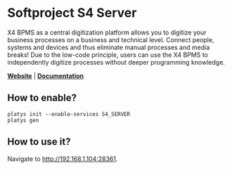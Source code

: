 # Softproject S4 Server

X4 BPMS as a central digitization platform allows you to digitize your business processes on a business and technical level. Connect people, systems and devices and thus eliminate manual processes and media breaks! Due to the low-code principle, users can use the X4 BPMS to independently digitize processes without deeper programming knowledge.

**[Website](https://www.softproject.de)** | **[Documentation](https://www.softproject.de/de/x4-community/dokumentation/)** 

## How to enable?

```
platys init --enable-services S4_SERVER
platys gen
```

## How to use it?

Navigate to <http://192.168.1.104:28361>.


